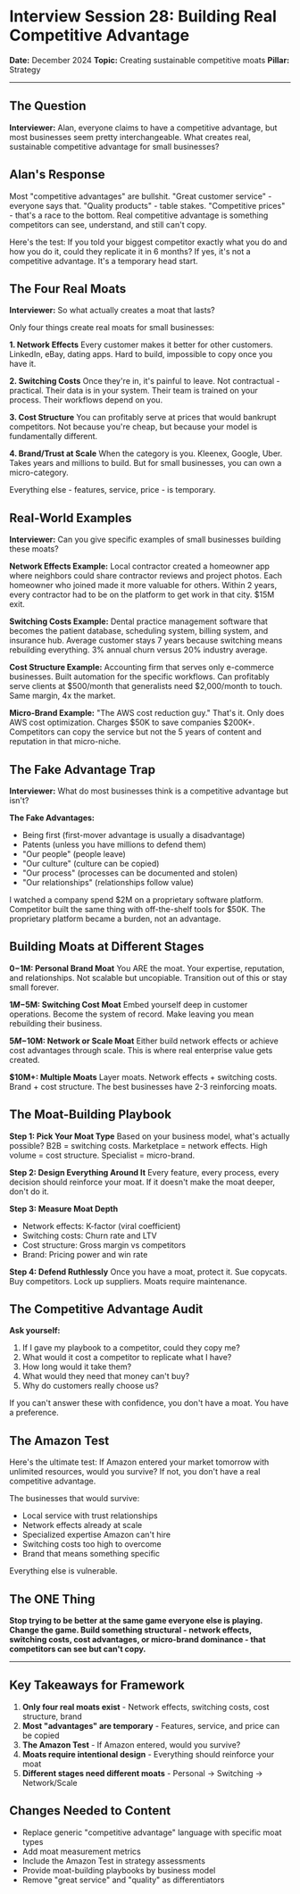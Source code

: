 # Interview Session 28: Building Real Competitive Advantage

**Date:** December 2024
**Topic:** Creating sustainable competitive moats
**Pillar:** Strategy

---

## The Question

**Interviewer:** Alan, everyone claims to have a competitive advantage, but most businesses seem pretty interchangeable. What creates real, sustainable competitive advantage for small businesses?

## Alan's Response

Most "competitive advantages" are bullshit. "Great customer service" - everyone says that. "Quality products" - table stakes. "Competitive prices" - that's a race to the bottom. Real competitive advantage is something competitors can see, understand, and still can't copy.

Here's the test: If you told your biggest competitor exactly what you do and how you do it, could they replicate it in 6 months? If yes, it's not a competitive advantage. It's a temporary head start.

## The Four Real Moats

**Interviewer:** So what actually creates a moat that lasts?

Only four things create real moats for small businesses:

**1. Network Effects**
Every customer makes it better for other customers. LinkedIn, eBay, dating apps. Hard to build, impossible to copy once you have it.

**2. Switching Costs**
Once they're in, it's painful to leave. Not contractual - practical. Their data is in your system. Their team is trained on your process. Their workflows depend on you.

**3. Cost Structure**
You can profitably serve at prices that would bankrupt competitors. Not because you're cheap, but because your model is fundamentally different.

**4. Brand/Trust at Scale**
When the category is you. Kleenex, Google, Uber. Takes years and millions to build. But for small businesses, you can own a micro-category.

Everything else - features, service, price - is temporary.

## Real-World Examples

**Interviewer:** Can you give specific examples of small businesses building these moats?

**Network Effects Example:**
Local contractor created a homeowner app where neighbors could share contractor reviews and project photos. Each homeowner who joined made it more valuable for others. Within 2 years, every contractor had to be on the platform to get work in that city. $15M exit.

**Switching Costs Example:**
Dental practice management software that becomes the patient database, scheduling system, billing system, and insurance hub. Average customer stays 7 years because switching means rebuilding everything. 3% annual churn versus 20% industry average.

**Cost Structure Example:**
Accounting firm that serves only e-commerce businesses. Built automation for the specific workflows. Can profitably serve clients at $500/month that generalists need $2,000/month to touch. Same margin, 4x the market.

**Micro-Brand Example:**
"The AWS cost reduction guy." That's it. Only does AWS cost optimization. Charges $50K to save companies $200K+. Competitors can copy the service but not the 5 years of content and reputation in that micro-niche.

## The Fake Advantage Trap

**Interviewer:** What do most businesses think is a competitive advantage but isn't?

**The Fake Advantages:**
- Being first (first-mover advantage is usually a disadvantage)
- Patents (unless you have millions to defend them)
- "Our people" (people leave)
- "Our culture" (culture can be copied)
- "Our process" (processes can be documented and stolen)
- "Our relationships" (relationships follow value)

I watched a company spend $2M on a proprietary software platform. Competitor built the same thing with off-the-shelf tools for $50K. The proprietary platform became a burden, not an advantage.

## Building Moats at Different Stages

**$0-$1M: Personal Brand Moat**
You ARE the moat. Your expertise, reputation, and relationships. Not scalable but uncopiable. Transition out of this or stay small forever.

**$1M-$5M: Switching Cost Moat**
Embed yourself deep in customer operations. Become the system of record. Make leaving you mean rebuilding their business.

**$5M-$10M: Network or Scale Moat**
Either build network effects or achieve cost advantages through scale. This is where real enterprise value gets created.

**$10M+: Multiple Moats**
Layer moats. Network effects + switching costs. Brand + cost structure. The best businesses have 2-3 reinforcing moats.

## The Moat-Building Playbook

**Step 1: Pick Your Moat Type**
Based on your business model, what's actually possible? B2B = switching costs. Marketplace = network effects. High volume = cost structure. Specialist = micro-brand.

**Step 2: Design Everything Around It**
Every feature, every process, every decision should reinforce your moat. If it doesn't make the moat deeper, don't do it.

**Step 3: Measure Moat Depth**
- Network effects: K-factor (viral coefficient)
- Switching costs: Churn rate and LTV
- Cost structure: Gross margin vs competitors
- Brand: Pricing power and win rate

**Step 4: Defend Ruthlessly**
Once you have a moat, protect it. Sue copycats. Buy competitors. Lock up suppliers. Moats require maintenance.

## The Competitive Advantage Audit

**Ask yourself:**
1. If I gave my playbook to a competitor, could they copy me?
2. What would it cost a competitor to replicate what I have?
3. How long would it take them?
4. What would they need that money can't buy?
5. Why do customers really choose us?

If you can't answer these with confidence, you don't have a moat. You have a preference.

## The Amazon Test

Here's the ultimate test: If Amazon entered your market tomorrow with unlimited resources, would you survive? If not, you don't have a real competitive advantage.

The businesses that would survive:
- Local service with trust relationships
- Network effects already at scale
- Specialized expertise Amazon can't hire
- Switching costs too high to overcome
- Brand that means something specific

Everything else is vulnerable.

## The ONE Thing

**Stop trying to be better at the same game everyone else is playing. Change the game. Build something structural - network effects, switching costs, cost advantages, or micro-brand dominance - that competitors can see but can't copy.**

---

## Key Takeaways for Framework

1. **Only four real moats exist** - Network effects, switching costs, cost structure, brand
2. **Most "advantages" are temporary** - Features, service, and price can be copied
3. **The Amazon Test** - If Amazon entered, would you survive?
4. **Moats require intentional design** - Everything should reinforce your moat
5. **Different stages need different moats** - Personal → Switching → Network/Scale

## Changes Needed to Content

- Replace generic "competitive advantage" language with specific moat types
- Add moat measurement metrics
- Include the Amazon Test in strategy assessments
- Provide moat-building playbooks by business model
- Remove "great service" and "quality" as differentiators